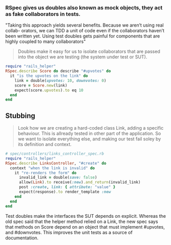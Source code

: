 ### RSpec gives us doubles also known as mock objects, they act as fake collaborators in tests.

"Taking this approach yields several benefits. Because we aren’t using real collab- orators, we can TDD a unit of code even if the collaborators haven’t been written yet.
Using test doubles gets painful for components that are highly coupled to many collaborators"


> Doubles make it easy for us to isolate collaborators that are passed into the object we are testing (the system under test or SUT). 

```ruby
require "rails_helper"
RSpec.describe Score do describe "#upvotes" do
  it "is the upvotes on the link" do
    link = double(upvotes: 10, downvotes: 0)
    score = Score.new(link)
    expect(score.upvotes).to eq 10
  end
end
```

## Stubbing
> Look how we are creating a hard-coded class Link, adding a specific behaviour. This is allready tested in other part of the application. So we want to isolate everything else, and making our test fail soley by its definition and context.
```ruby
# spec/controllers/links_controller_spec.rb
require "rails_helper"
RSpec.describe LinksController, "#create" do 
  context "when the link is invalid" do
    it "re-renders the form" do
      invalid_link = double(save: false)
      allow(Link).to receive(:new).and_return(invalid_link)
      post :create, link: { attribute: "value" }
      expect(response).to render_template :new 
    end
  end 
end
```

Test doubles make the interfaces the SUT depends on explicit. Whereas the old spec said that the helper method relied on a Link, the new spec says that methods on Score depend on an object that must implement #upvotes, and #downvotes. This improves the unit tests as a source of documentation.
